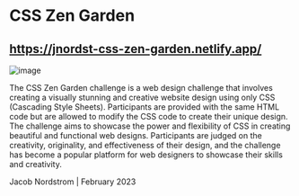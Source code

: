 # CSS Zen Garden
## https://jnordst-css-zen-garden.netlify.app/
![image](https://github.com/jnordst/comp-1054-assignment-01/assets/12515630/6d14a371-6296-4ee0-819f-a1c41e4c7228)

The CSS Zen Garden challenge is a web design challenge that involves creating a visually stunning and creative website design using only CSS (Cascading Style Sheets). Participants are provided with the same HTML code but are allowed to modify the CSS code to create their unique design. The challenge aims to showcase the power and flexibility of CSS in creating beautiful and functional web designs. Participants are judged on the creativity, originality, and effectiveness of their design, and the challenge has become a popular platform for web designers to showcase their skills and creativity.

Jacob Nordstrom | February 2023
